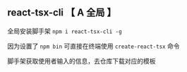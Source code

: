 ## react-tsx-cli 【 A  全局 】

全局安装脚手架 `npm i react-tsx-cli -g`

因为设置了 `npm bin` 可直接在终端使用 `create-react-tsx` 命令

脚手架获取使用者输入的信息，去仓库下载对应的模板
